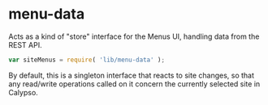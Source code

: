 menu-data
==========

Acts as a kind of "store" interface for the Menus UI, handling data from the REST API.

```js
var siteMenus = require( 'lib/menu-data' );
```

By default, this is a singleton interface that reacts to site changes, so that any read/write operations called on it concern the currently selected site in Calypso.
